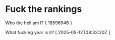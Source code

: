 # Fuck the rankings

Who the hell am I?
{ 18596946 }

What fucking year is it?
[ 2025-05-12T08:33:20Z ]
